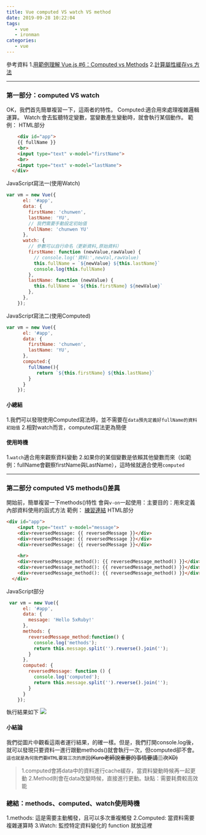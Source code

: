 ```yaml
---
title: Vue computed VS watch VS method
date: 2019-09-28 10:22:04
tags:
   - vue 
   - ironman
categories:
   - vue
---
```

參考資料
1.[用範例理解 Vue.js #6：Computed vs Methods](https://ithelp.ithome.com.tw/articles/10191808)
2.[計算屬性緩存vs 方法](https://cn.vuejs.org/v2/guide/computed.html#%E8%AE%A1%E7%AE%97%E5%B1%9E%E6%80%A7%E7%BC%93%E5%AD%98-vs-%E6%96%B9%E6%B3%95)
<!-- more -->
-----
### 第一部分：computed VS watch
OK，我們首先簡單複習一下，這兩者的特性。
Computed:適合用來處理複雜邏輯運算。
Watch:會去監聽特定變數，當變數產生變動時，就會執行某個動作。
範例：
HTML部分
```html
    <div id="app">
    {{ fullName }}
    <br>
    <input type="text" v-model="firstName">
    <br>
    <input type="text" v-model="lastName">
  </div>
```
JavaScript寫法一(使用Watch)
```javascript
var vm = new Vue({
      el: '#app',
      data: {
        firstName: 'chunwen',
        lastName: 'YU',
        // 我們需要手動設定初始值
        fullName: 'chunwen YU'
      },
      watch: {
        // 參數可以自行命名（更新資料,原始資料）
        firstName: function (newValue,rawValue) {
          // console.log('資料:',newVal,rawValue)
          this.fullName = `${newValue} ${this.lastName}`
          console.log(this.fullName)
        },
        lastName: function (newValue) {
          this.fullName = `${this.firstName} ${newValue}`
        },
      },
    });
```
JavaScript寫法二(使用Computed)
```javascript
var vm = new Vue({
      el: '#app',
      data: {
        firstName: 'chunwen',
        lastName: 'YU',
      },
      computed:{
        fullName(){
           return `${this.firstName} ${this.lastName}`
        }
      }
    });
```
#### 小總結
1.我們可以發現使用Computed寫法時，並不需要在`data預先定義好fullName的資料初始值`
2.相對watch而言，computed寫法更為簡便
#### 使用時機
1.`watch`適合用來觀察資料變動
2.如果你的某個變數是依賴其他變數⽽來（如範例：fullName會觀察firstName與LastName），這時候就適合使用`computed`


-----


### 第二部分 computed VS methods()差異
開始前，簡單複習一下methods()特性
會與`v-on`一起使用：主要目的：用來定義內部資料使用的函式方法
範例： [練習連結](https://jsbin.com/sajemotici/1/edit?html,js,console,output)
HTML部分
```html
<div id="app">
    <input type="text" v-model="message">
    <div>reversedMessage: {{ reversedMessage }}</div>
    <div>reversedMessage: {{ reversedMessage }}</div>
    <div>reversedMessage: {{ reversedMessage }}</div>
   
    <hr>
    <div>reversedMessage_method(): {{ reversedMessage_method() }}</div>
    <div>reversedMessage_method(): {{ reversedMessage_method() }}</div>
    <div>reversedMessage_method(): {{ reversedMessage_method() }}</div>
  </div>
```
JavaScript部分
```javascript
 var vm = new Vue({
      el: '#app',
      data: {
        message: 'Hello 5xRuby!'
      },
      methods: {
        reversedMessage_method:function() {
          console.log('methods');
          return this.message.split('').reverse().join('');
        }
      },
      computed: {
        reversedMessage: function () {
          console.log('computed');
          return this.message.split('').reverse().join('');
        }
      }
    });
```
執行結果如下
![](https://ithelp.ithome.com.tw/upload/images/20190928/20114645QxxRA0Yrjt.png)
#### 小結論
我們從圖片中觀看這兩者運行結果，的確一樣。但是，我們打開console.log後，就可以發現只要資料一進行跟動methods()就會執行一次，但computed卻不會。`這也就是為何我們要HTML要寫三次的原因`~~(Kuro老師說重要的事情要講三次XD)~~

> 1.computed會將data中的資料進行cache緩存，當資料變動時候再一起更動
> 2.Method則會在data改變時候，直接進行更動。缺點：需要耗費較高效能

### 總結：methods、computed、watch使用時機
1.methods: 這是需要主動觸發，且可以多次重複觸發
2.Computed: 當資料需要複雜運算時
3.Watch: 監控特定資料變化的 function 就放這裡

